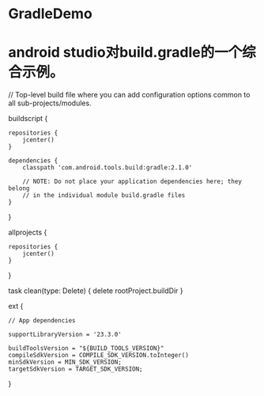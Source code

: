 # GradleDemo
# android studio对build.gradle的一个综合示例。

// Top-level build file where you can add configuration options common to all sub-projects/modules.

buildscript {

    repositories {
        jcenter()
    }
    
    dependencies {
        classpath 'com.android.tools.build:gradle:2.1.0'

        // NOTE: Do not place your application dependencies here; they belong
        // in the individual module build.gradle files
    }
}

allprojects {

    repositories {
        jcenter()
    }
}

task clean(type: Delete) {
    delete rootProject.buildDir
}

ext {

    // App dependencies
    
    supportLibraryVersion = '23.3.0'

    buildToolsVersion = "${BUILD_TOOLS_VERSION}"
    compileSdkVersion = COMPILE_SDK_VERSION.toInteger()
    minSdkVersion = MIN_SDK_VERSION;
    targetSdkVersion = TARGET_SDK_VERSION;
}
